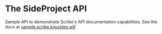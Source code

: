# The SideProject API

Sample API to demonstrate Scribe's API documentation capabilities. See the docs at [sample.scribe.knuckles.wtf](http://sample.scribe.knuckles.wtf).